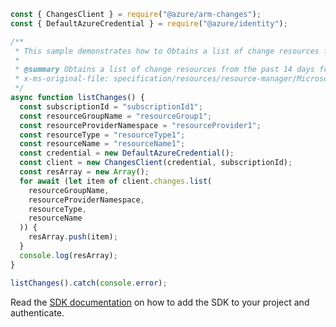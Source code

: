 ```javascript
const { ChangesClient } = require("@azure/arm-changes");
const { DefaultAzureCredential } = require("@azure/identity");

/**
 * This sample demonstrates how to Obtains a list of change resources from the past 14 days for the target resource
 *
 * @summary Obtains a list of change resources from the past 14 days for the target resource
 * x-ms-original-file: specification/resources/resource-manager/Microsoft.Resources/stable/2022-05-01/examples/ListChanges.json
 */
async function listChanges() {
  const subscriptionId = "subscriptionId1";
  const resourceGroupName = "resourceGroup1";
  const resourceProviderNamespace = "resourceProvider1";
  const resourceType = "resourceType1";
  const resourceName = "resourceName1";
  const credential = new DefaultAzureCredential();
  const client = new ChangesClient(credential, subscriptionId);
  const resArray = new Array();
  for await (let item of client.changes.list(
    resourceGroupName,
    resourceProviderNamespace,
    resourceType,
    resourceName
  )) {
    resArray.push(item);
  }
  console.log(resArray);
}

listChanges().catch(console.error);
```

Read the [SDK documentation](https://github.com/Azure/azure-sdk-for-js/blob/%40azure%2Farm-changes_1.0.0/sdk/changes/arm-changes/README.md) on how to add the SDK to your project and authenticate.
